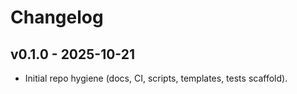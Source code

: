 # Changelog

## v0.1.0 - 2025-10-21
- Initial repo hygiene (docs, CI, scripts, templates, tests scaffold).
